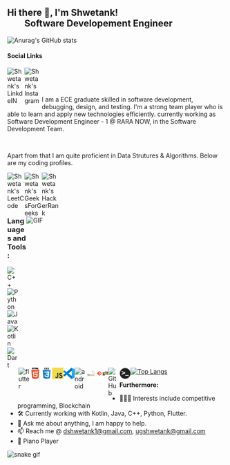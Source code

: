 ## Hi there 👋, I'm Shwetank! &nbsp; &nbsp; &nbsp;  &nbsp;  &nbsp;  &nbsp;  &nbsp;  &nbsp;  &nbsp;  &nbsp;  &nbsp;  &nbsp;  &nbsp;  &nbsp;  &nbsp;  &nbsp;  &nbsp;  &nbsp;   &nbsp;  &nbsp;  &nbsp;  &nbsp; &nbsp;  &nbsp;  &nbsp;  &nbsp;  &nbsp;  &nbsp; Software Developement Engineer
![Anurag's GitHub stats](https://github-readme-stats.vercel.app/api?username=shwetank0714&show_icons=true&theme=radical&count_private=true&card_width=70) &nbsp; &nbsp; &nbsp; 



#### Social Links

<a href="https://www.linkedin.com/in/shwetank07/">
  <img align="left" alt="Shwetank's LinkdeIN" width="40px" src="https://img.icons8.com/nolan/2x/linkedin.png" />
</a>
<a href="https://www.instagram.com/shwetank_14/">
  <img align="left" alt="Shwetank's Instagram" width="40px" src="https://img.icons8.com/nolan/2x/instagram-new.png" />
</a>

<br />
<br />
<br />



I am a ECE graduate skilled in software development, debugging, design, and testing. I'm a strong team player who is able to learn and apply new technologies efficiently. currently working as Software Development Engineer - 1 @ RARA NOW, in the Software Development Team.
<br/>

 



<br/>

Apart from that I am quite proficient in Data Strutures & Algorithms. Below are my coding profiles.

<a href="https://leetcode.com/dshwetank1/">
  <img align="left" alt="Shwetank's LeetCode" width="40px" src="https://img.icons8.com/external-tal-revivo-filled-tal-revivo/96/000000/external-level-up-your-coding-skills-and-quickly-land-a-job-logo-filled-tal-revivo.png" />
</a>
<a href="https://auth.geeksforgeeks.org/user/dshwetank1/practice/">
  <img align="left" alt="Shwetank's GeeksForGeeks" width="40px" src="https://img.icons8.com/color/480/000000/GeeksforGeeks.png" />
</a>
<a href="https://www.hackerrank.com/Shwetank_14">
  <img align="left" alt="Shwetank's HackerRank" width="40px" src="https://img.icons8.com/external-tal-revivo-color-tal-revivo/96/000000/external-hackerrank-is-a-technology-company-that-focuses-on-competitive-programming-logo-color-tal-revivo.png" />
</a>

  <img align="right" height="350" width="460" alt="GIF" src="https://raw.githubusercontent.com/TheDudeThatCode/TheDudeThatCode/master/Assets/Developer.gif" />

<br/>
<br/>
<br/>
<br/>





### Languages and Tools:
<img align="left" alt="C++" width="26px" src="https://img.icons8.com/color/480/000000/c-plus-plus-logo.png" />

<img align="left" alt="Python" width="26px" src="https://img.icons8.com/fluency/240/000000/python.png" />
<img align="left" alt="Java" width="26px" src="https://img.icons8.com/color/480/000000/java-coffee-cup-logo--v1.png" />

<img align="left" alt="Kotlin" width="26px" src="https://img.icons8.com/color/480/000000/kotlin.png" />

<img align="left" alt="Dart" width="26px" src="https://img.icons8.com/color/480/000000/dart.png" />

<img align="left" alt="flutter" width="26px" src="https://img.icons8.com/fluency/240/000000/flutter.png" />

<img align="left" alt="HTML5" width="26px" src="https://raw.githubusercontent.com/github/explore/80688e429a7d4ef2fca1e82350fe8e3517d3494d/topics/html/html.png" />
<img align="left" alt="CSS3" width="26px" src="https://raw.githubusercontent.com/github/explore/80688e429a7d4ef2fca1e82350fe8e3517d3494d/topics/css/css.png" />
<img align="left" alt="JavaScript" width="26px" src="https://raw.githubusercontent.com/github/explore/80688e429a7d4ef2fca1e82350fe8e3517d3494d/topics/javascript/javascript.png" />

<img align="left" alt="Visual Studio Code" width="26px" src="https://raw.githubusercontent.com/github/explore/80688e429a7d4ef2fca1e82350fe8e3517d3494d/topics/visual-studio-code/visual-studio-code.png" />
<img align="left" alt="android" width="26px" src="https://img.icons8.com/color/480/000000/android-os.png" />

<img align="left" alt="MySQL" width="26px" src="https://raw.githubusercontent.com/github/explore/80688e429a7d4ef2fca1e82350fe8e3517d3494d/topics/mysql/mysql.png" />

<img align="left" alt="Git" width="26px" src="https://raw.githubusercontent.com/github/explore/80688e429a7d4ef2fca1e82350fe8e3517d3494d/topics/git/git.png" />
<img align="left" alt="GitHub" width="26px" src="https://img.icons8.com/3d-fluency/100/000000/3d-fluency-github-logo.png" />

<img align="left" alt="Terminal" width="26px" src="https://raw.githubusercontent.com/github/explore/80688e429a7d4ef2fca1e82350fe8e3517d3494d/topics/terminal/terminal.png" />


<br/>
<br/>
<br/>
</br>

[![Top Langs](https://github-readme-stats.vercel.app/api/top-langs/?username=shwetank0714&layout=compact&theme=radical&hide_border=true&langs_count=10)](https://github.com/anuraghazra/github-readme-stats) 

**Furthermore:**
- 👨🏼‍💻 Interests include competitive programming, Blockchain
- 🛠 Currently working with Kotlin, Java, C++, Python, Flutter.
- 💬 Ask me about anything, I am happy to help.
- 📫 Reach me @ dshwetank1@gmail.com, ugshwetank@gmail.com
- 🎹 Piano Player
<!--
<br />
![Shwetank's github stats](https://github-readme-stats.vercel.app/api?username=shwetank0714&show_icons=true&hide_border=true)
-->

![snake gif](https://github.com/shwetank0714/shwetank0714/blob/output/github-contribution-grid-snake.svg)
